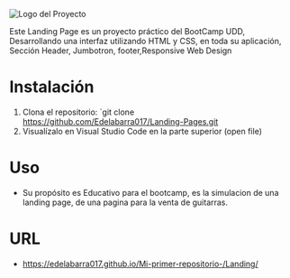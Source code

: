 ![Logo del Proyecto](https://github.com/Edelabarra017/Landing-Pages/assets/146544229/3d19ac3b-5738-4750-8020-bfed56236205)


Este Landing Page es un proyecto práctico del BootCamp UDD, Desarrollando una interfaz utilizando HTML y CSS, en toda su aplicación, Sección Header, Jumbotron, footer,Responsive Web Design


# Instalación

1. Clona el repositorio: `git clone https://github.com/Edelabarra017/Landing-Pages.git
2. Visualízalo en Visual Studio Code en la parte superior (open file)


# Uso

- Su propósito es Educativo para el bootcamp, es la simulacion de una landing page, de una pagina para la venta de guitarras.


 # URL 

 - https://edelabarra017.github.io/Mi-primer-repositorio-/Landing/


